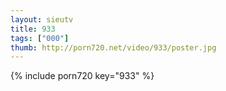 ```yaml
--- 
layout: sieutv
title: 933
tags: ["000"]
thumb: http://porn720.net/video/933/poster.jpg
---
```

{% include porn720 key="933" %} 
